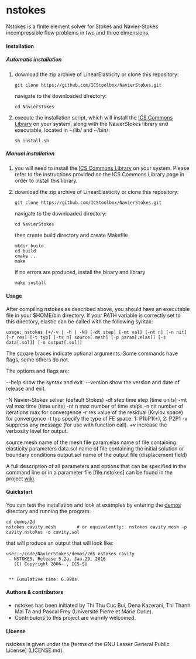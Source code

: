 # nstokes
Nstokes is a finite element solver for Stokes and Navier-Stokes incompressible flow problems in two and three dimensions.

#### Installation

##### Automatic installation

1. download the zip archive of LinearElasticity or clone this repository:

   ` git clone https://github.com/ICStoolbox/NavierStokes.git `

   navigate to the downloaded directory: 

   ` cd NavierSTokes `

2. execute the installation script, which will install the [ICS Commons Library](https://github.com/ICStoolbox/Commons) on your system, along with the NavierStokes library and executable, located in ~/lib/ and ~/bin/:

   ` sh install.sh `

##### Manual installation

1. you will need to install the [ICS Commons Library](https://github.com/ICStoolbox/Commons) on your system. 
Please refer to the instructions provided on the ICS Commons Library page in order to install this library.

2. download the zip archive of LinearElasticity or clone this repository:

   ` git clone https://github.com/ICStoolbox/NavierStokes.git `

   navigate to the downloaded directory: 

   ` cd NavierStokes `

   then create build directory and create Makefile
   ```
   mkdir build
   cd build
   cmake ..
   make
   ```

   if no errors are produced, install the binary and library

   ` make install ` 

#### Usage
After compiling nstokes as described above, you should have an executable file in your $HOME/bin directory. If your PATH variable is correctly set to this directory, elastic can be called with the following syntax:

    usage: nstokes [+/-v | -h | -N] [-dt step] [-mt val] [-nt n] [-n nit] [-r res] [-t typ] [-ts n] source[.mesh] [-p param[.elas]] [-s data[.sol]] [-o output[.sol]]
    
The square braces indicate optional arguments. Some commands have flags, some others do not.

The options and flags are:

  --help       show the syntax and exit.
  --version    show the version and date of release and exit.

  -N           Navier-Stokes solver (default Stokes)
  -dt step     time step (time units)
  -mt val      max time (time units)
  -nt n        max number of time steps
  -n nit       number of iterations max for convergence
  -r res       value of the residual (Krylov space) for convergence
  -t typ       specify the type of FE space: 1: P1bP1(*), 2: P2P1
  -v           suppress any message (for use with function call).
  +v           increase the verbosity level for output.

  source.mesh    name of the mesh file
  param.elas     name of file containing elasticity parameters
  data.sol       name of file containing the initial solution or boundary conditions
  output.sol     name of the output file (displacement field)

A full description of all parameters and options that can be specified in the command line or in a parameter file [file.nstokes] can be found in the project [wiki](https://github.com/ICStoolbox/NavierStokes/wiki).

#### Quickstart
You can test the installation and look at examples by entering the [demos](demos) directory and running the program:

    cd demos/2d
    nstokes cavity.mesh        # or equivalently:  nstokes cavity.mesh -p cavity.nstokes -o cavity.sol

that will produce an output that will look like:

    user:~/code/NavierStokes/demos/2d$ nstokes cavity 
     - NSTOKES, Release 5.2a, Jan.29, 2016
       (C) Copyright 2006- , ICS-SU
    

     ** Cumulative time: 6.990s.

#### Authors & contributors
* nstokes has been initiated by Thi Thu Cuc Bui, Dena Kazerani, Thi Thanh Mai Ta and Pascal Frey (Université Pierre et Marie Curie).
* Contributors to this project are warmly welcomed. 

#### License
nstokes is given under the [terms of the GNU Lesser General Public License] (LICENSE.md).
